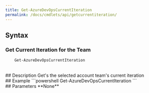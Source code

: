 ```yaml
---
title: Get-AzureDevOpsCurrentIteration
permalink: /docs/cmdlets/api/getcurrentiteration/
---
```


## Syntax
### Get Current Iteration for the Team
```powershell
    Get-AzureDevOpsCurrentIteration
```
<br>
## Description
Get's the selected account team's current iteration

<br>
## Example
```powershell
    Get-AzureDevOpsCurrentIteration
```

<br>
## Parameters
**None**
